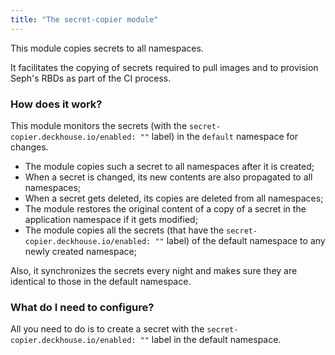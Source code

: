 ```yaml
---
title: "The secret-copier module"
---
```


This module copies secrets to all namespaces.

It facilitates the copying of secrets required to pull images and to provision Seph's RBDs as part of the CI process.

### How does it work?

This module monitors the secrets (with the `secret-copier.deckhouse.io/enabled: ""` label) in the `default` namespace for changes.
* The module copies such a secret to all namespaces after it is created;
* When a secret is changed, its new contents are also propagated to all namespaces;
* When a secret gets deleted, its copies are deleted from all namespaces;
* The module restores the original content of a copy of a secret in the application namespace if it gets modified;
* The module copies all the secrets (that have the `secret-copier.deckhouse.io/enabled: ""` label) of the default namespace to any newly created namespace;

Also, it synchronizes the secrets every night and makes sure they are identical to those in the default namespace.

### What do I need to configure?

All you need to do is to create a secret with the `secret-copier.deckhouse.io/enabled: ""` label in the default namespace.
